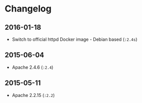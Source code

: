 # Changelog

## 2016-01-18

- Switch to official httpd Docker image - Debian based (`:2.4s`)


## 2015-06-04

- Apache 2.4.6 (`:2.4`)


## 2015-05-11

- Apache 2.2.15 (`:2.2`)
